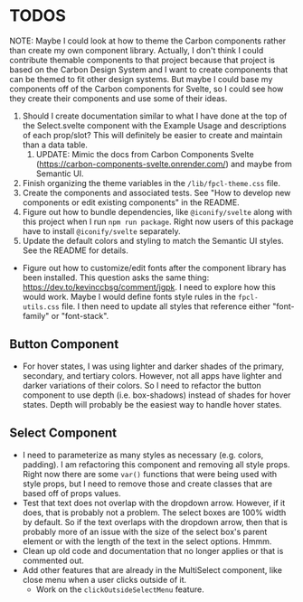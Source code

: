 # TODOS
NOTE: Maybe I could look at how to theme the Carbon components rather than create my own component library. Actually, I don't think I could contribute themable components to that project because that project is based on the Carbon Design System and I want to create components that can be themed to fit other design systems. But maybe I could base my components off of the Carbon components for Svelte, so I could see how they create their components and use some of their ideas.

1. Should I create documentation similar to what I have done at the top of the Select.svelte component with the Example Usage and descriptions of each prop/slot? This will definitely be easier to create and maintain than a data table.
    1. UPDATE: Mimic the docs from Carbon Components Svelte (https://carbon-components-svelte.onrender.com/) and maybe from Semantic UI.
2. Finish organizing the theme variables in the `/lib/fpcl-theme.css` file.
3. Create the components and associated tests. See "How to develop new components or edit existing components" in the README.
4. Figure out how to bundle dependencies, like `@iconify/svelte` along with this project when I run `npm run package`. Right now users of this package have to install `@iconify/svelte` separately.
5. Update the default colors and styling to match the Semantic UI styles. See the README for details.

* Figure out how to customize/edit fonts after the component library has been installed. This question asks the same thing: https://dev.to/kevinccbsg/comment/jgpk. I need to explore how this would work. Maybe I would define fonts style rules in the `fpcl-utils.css` file. I then need to update all styles that reference either "font-family" or "font-stack".

## Button Component
* For hover states, I was using lighter and darker shades of the primary, secondary, and tertiary colors. However, not all apps have lighter and darker variations of their colors. So I need to refactor the button component to use depth (i.e. box-shadows) instead of shades for hover states. Depth will probably be the easiest way to handle hover states.

## Select Component
* I need to parameterize as many styles as necessary (e.g. colors, padding). I am refactoring this component and removing all style props. Right now there are some `var()` functions that were being used with style props, but I need to remove those and create classes that are based off of props values.
* Test that text does not overlap with the dropdown arrow. However, if it does, that is probably not a problem. The select boxes are 100% width by default. So if the text overlaps with the dropdown arrow, then that is probably more of an issue with the size of the select box's parent element or with the length of the text in the select options. Hmmm.
* Clean up old code and documentation that no longer applies or that is commented out.
* Add other features that are already in the MultiSelect component, like close menu when a user clicks outside of it.
    * Work on the `clickOutsideSelectMenu` feature.
